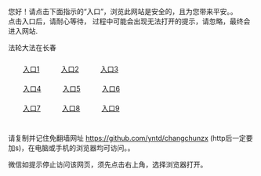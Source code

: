 您好！请点击下面指示的“入口”，浏览此网站是安全的，且为您带来平安。。 <br/>
点击入口后，请耐心等待， 过程中可能会出现无法打开的提示，请忽略，最终会进入网站. </br>

法轮大法在长春<br/>
<div style="padding:10px"><a style="margin:20px" target="_blank" href="https://d24as1j2tikfb5.cloudfront.net/2Qpsp?auggdxrq" id="ccLink1" rel="nofollow">入口1</a> <a target="_blank" style="margin:20px" href="https://d32fqg28fskm56.cloudfront.net/2Qpsp?ppeogb" id="ccLink2" rel="nofollow">入口2</a> <a style="margin:20px" target="_blank" href="https://d1wj9b0wzqskxu.cloudfront.net/2Qpsp?yigipcr" id="ccLink3" rel="nofollow">入口3</a></div>

<div style="padding:10px" ><a style="margin:20px" target="_blank" href="https://d24as1j2tikfb5.cloudfront.net/2Qpsp?auggdxrq" id="ccLink4" rel="nofollow">入口4</a> <a style="margin:20px" href="https://d32fqg28fskm56.cloudfront.net/2Qpsp?ppeogb" target="_blank" id="ccLink5" rel="nofollow">入口5</a> <a style="margin:20px" href="https://d1wj9b0wzqskxu.cloudfront.net/2Qpsp?yigipcr" target="_blank" id="ccLink6" rel="nofollow">入口6</a></div>

<div style="padding:10px"><a style="margin:20px" target="_blank" href="https://d24as1j2tikfb5.cloudfront.net/2Qpsp?auggdxrq" id="ccLink7" rel="nofollow">入口7</a> <a style="margin:20px" href="https://d32fqg28fskm56.cloudfront.net/2Qpsp?ppeogb" target="_blank" id="ccLink8" rel="nofollow">入口8</a> <a style="margin:20px" target="_blank" href="https://d1wj9b0wzqskxu.cloudfront.net/2Qpsp?yigipcr" id="ccLink9" rel="nofollow">入口9</a></div>

<br/>



请复制并记住免翻墙网址 https://github.com/yntd/changchunzx (http后一定要加s)，在电脑或手机的浏览器均可访问。。<br/>

微信如提示停止访问该网页，须先点击右上角，选择浏览器打开。
